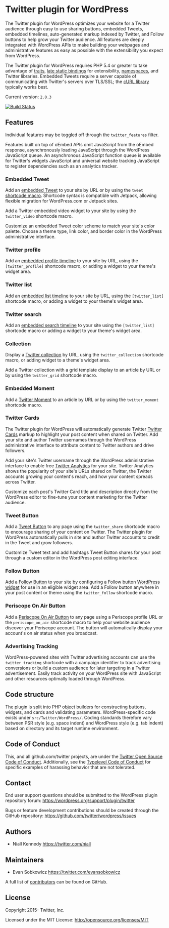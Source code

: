# Twitter plugin for WordPress

The Twitter plugin for WordPress optimizes your website for a Twitter audience through easy to use sharing buttons, embedded Tweets, embedded timelines, auto-generated markup indexed by Twitter, and Follow buttons to help grow your Twitter audience. All features are deeply integrated with WordPress APIs to make building your webpages and administrative features as easy as possible with the extensibility you expect from WordPress.

The Twitter plugin for WordPress requires PHP 5.4 or greater to take advantage of [traits](http://php.net/manual/language.oop5.traits.php), [late static bindings](http://php.net/manual/language.oop5.late-static-bindings.php) for extensibility, [namespaces](http://php.net/manual/language.namespaces.rationale.php), and Twitter libraries. Embedded Tweets require a server capable of communicating with Twitter's servers over TLS/SSL; the [cURL library](http://php.net/manual/book.curl.php) typically works best.

Current version: `2.0.3`

[![Build Status](https://travis-ci.org/twitter/wordpress.svg)](https://travis-ci.org/twitter/wordpress)

## Features

Individual features may be toggled off through the `twitter_features` filter.

Features built on top of oEmbed APIs omit JavaScript from the oEmbed response, asynchronously loading JavaScript through the WordPress JavaScript queue. An asynchronous JavaScript function queue is available for Twitter's widgets JavaScript and universal website tracking JavaScript to register dependencies such as an analytics tracker.

### Embedded Tweet

Add an [embedded Tweet](https://github.com/twitter/wordpress/wiki/Embedded-Tweet) to your site by URL or by using the `tweet` [shortcode macro](http://codex.wordpress.org/Shortcode). Shortcode syntax is compatible with Jetpack, allowing flexible migration for WordPress.com or Jetpack sites.

Add a Twitter embedded video widget to your site by using the `twitter_video` shortcode macro.

Customize an embedded Tweet color scheme to match your site's color palette. Choose a theme type, link color, and border color in the WordPress administrative interface.

### Twitter profile

Add an [embedded profile timeline](https://github.com/twitter/wordpress/wiki/Embedded-Profile-Timeline) to your site by URL, using the `[twitter_profile]` shortcode macro, or adding a widget to your theme's widget area.

### Twitter list

Add an [embedded list timeline](https://github.com/twitter/wordpress/wiki/Embedded-List-Timeline) to your site by URL, using the `[twitter_list]` shortcode macro, or adding a widget to your theme's widget area.

### Twitter search

Add an [embedded search timeline](https://github.com/twitter/wordpress/wiki/Embedded-Search-Timeline) to your site using the `[twitter_list]` shortcode macro or adding a widget to your theme's widget area.

### Collection

Display a [Twitter collection](https://github.com/twitter/wordpress/wiki/Embedded-Collection-Timeline) by URL, using the `twitter_collection` shortcode macro, or adding widget to a theme's widget area.

Add a Twitter collection with a grid template display to an article by URL or by using the `twitter_grid` shortcode macro.

### Embedded Moment

Add a [Twitter Moment](https://github.com/twitter/wordpress/wiki/Moments) to an article by URL or by using the `twitter_moment` shortcode macro.

### Twitter Cards

The Twitter plugin for WordPress will automatically generate Twitter [Twitter Cards](https://github.com/twitter/wordpress/wiki/Cards) markup to highlight your post content when shared on Twitter. Add your site and author Twitter usernames through the WordPress administrative interface to attribute content to Twitter authors and drive followers.

Add your site's Twitter username through the WordPress administrative interface to enable free [Twitter Analytics](https://analytics.twitter.com/) for your site. Twitter Analytics shows the popularity of your site's URLs shared on Twitter, the Twitter accounts growing your content's reach, and how your content spreads across Twitter.

Customize each post's Twitter Card title and description directly from the WordPress editor to fine-tune your content marketing for the Twitter audience.

### Tweet Button

Add a [Tweet Button](https://github.com/twitter/wordpress/wiki/Tweet-Button) to any page using the `twitter_share` shortcode macro to encourage sharing of your content on Twitter. The Twitter plugin for WordPress automatically pulls in site and author Twitter accounts to credit in the Tweet and grow followers.

Customize Tweet text and add hashtags Tweet Button shares for your post through a custom editor in the WordPress post editing interface.

### Follow Button

Add a [Follow Button](https://github.com/twitter/wordpress/wiki/Follow-Button) to your site by configuring a Follow button [WordPress widget](http://codex.wordpress.org/WordPress_Widgets) for use in an eligible widget area. Add a Follow button anywhere in your post content or theme using the `twitter_follow` shortcode macro.

### Periscope On Air Button

Add a [Periscope On Air Button](https://github.com/twitter/wordpress/wiki/Periscope-On-Air-Button) to any page using a Periscope profile URL or the `periscope_on_air` shortcode macro to help your website audience discover your Periscope account. The button will automatically display your account's on air status when you broadcast.

### Advertising Tracking

WordPress-powered sites with Twitter advertising accounts can use the `twitter_tracking` shortcode with a campaign identifier to track advertising conversions or build a custom audience for later targeting in a Twitter advertisement. Easily track activity on your WordPress site with JavaScript and other resources optimally loaded through WordPress.

## Code structure

The plugin is split into PHP object builders for constructing buttons, widgets, and cards and validating parameters. WordPress-specific code exists under `src/Twitter/WordPress/`. Coding standards therefore vary between PSR style (e.g. space indent) and WordPress style (e.g. tab indent) based on directory and its target runtime environment.

## Code of Conduct
This, and all github.com/twitter projects, are under the [Twitter Open Source Code of Conduct](https://github.com/twitter/code-of-conduct/blob/master/code-of-conduct.md). Additionally, see the [Typelevel Code of Conduct](http://typelevel.org/conduct) for specific examples of harassing behavior that are not tolerated.

## Contact

End user support questions should be submitted to the WordPress plugin repository forum:
<https://wordpress.org/support/plugin/twitter>

Bugs or feature development contributions should be created through the GitHub repository:
<https://github.com/twitter/wordpress/issues>

## Authors
* Niall Kennedy <https://twitter.com/niall>

## Maintainers
* Evan Sobkowicz <https://twitter.com/evansobkowicz>

A full list of [contributors](https://github.com/twitter/wordpress/graphs/contributors) can be found on GitHub.

## License
Copyright 2015- Twitter, Inc.

Licensed under the MIT License: http://opensource.org/licenses/MIT
